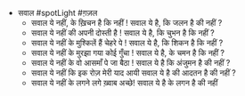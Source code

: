 - सवाल #spotLight #ग़ज़ल
	- सवाल ये नहीं, के ख़िचन है कि नहीं !
	  सवाल ये है, कि जलन है की नहीं ?
	- सवाल ये नहीं की अपनी दोस्ती है !
	  सवाल ये है, कि चुभन है कि नहीं ?
	- सवाल ये नहीं के मुश्किलें हैं चेहरे पे !
	  सवाल ये है, कि शिकन है कि नहीं ?
	- सवाल ये नहीं के मुरझा गया कोई गुँचा !
	  सवाल ये है, के चमन है कि नहीं ?
	- सवाल ये नहीं के वो आसमाँ पे जा बैठा !
	  सवाल ये है कि अंजुमन है की नहीं ?
	- सवाल ये नहीं कि इक रोज़ मेरी याद आयी 
	  सवाल ये है की आदतन है की नहीं ?
	- सवाल ये नहीं के लगने लगे ख़्वाब अच्छे!
	  सवाल ये है के लगन है की नहीं